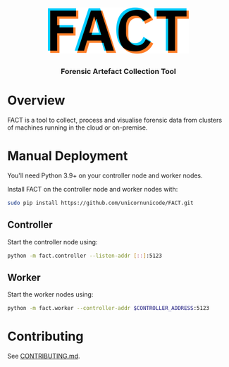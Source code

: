 <div align="center">
  <h1><img src="ui/public/logo.svg" alt="FACT" width="320" /></h1>
  <h3>Forensic Artefact Collection Tool</h3>
</div>

# Overview

FACT is a tool to collect, process and visualise forensic data from clusters of
machines running in the cloud or on-premise.

# Manual Deployment

You'll need Python 3.9+ on your controller node and worker nodes.

Install FACT on the controller node and worker nodes with:

```sh
sudo pip install https://github.com/unicornunicode/FACT.git
```

## Controller

Start the controller node using:

```sh
python -m fact.controller --listen-addr [::]:5123
```

## Worker

Start the worker nodes using:

```sh
python -m fact.worker --controller-addr $CONTROLLER_ADDRESS:5123
```

# Contributing

See [CONTRIBUTING.md](CONTRIBUTING.md).

<!-- vim: set conceallevel=2 et ts=2 sw=2: -->
